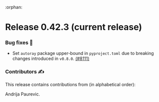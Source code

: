 :orphan:

# Release 0.42.3 (current release)

<h3>Bug fixes 🐛</h3>

* Set `autoray` package upper-bound in `pyproject.toml` due to breaking changes introduced in `v0.8.0`. 
  [(#8111)](https://github.com/PennyLaneAI/pennylane/pull/8111)

<h3>Contributors ✍️</h3>

This release contains contributions from (in alphabetical order):

Andrija Paurevic.
